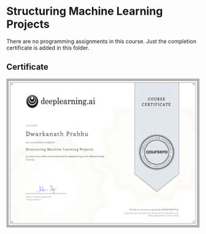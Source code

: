 # Structuring Machine Learning Projects

There are no programming assignments in this course. Just the completion certificate is added in this folder.

## Certificate

![](/certificates/Structuring-Machine-Learning-Projects-Certificate.jpg)